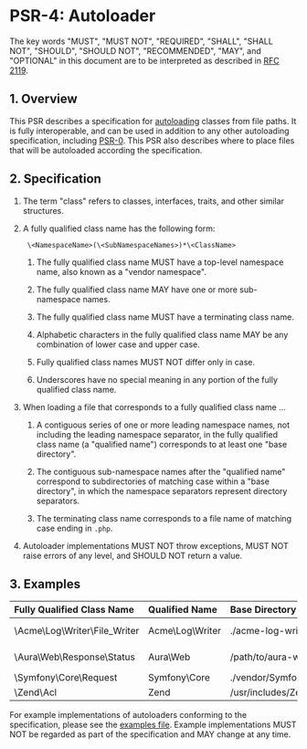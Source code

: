 # PSR-4: Autoloader

The key words "MUST", "MUST NOT", "REQUIRED", "SHALL", "SHALL NOT", "SHOULD",
"SHOULD NOT", "RECOMMENDED", "MAY", and "OPTIONAL" in this document are to be
interpreted as described in [RFC 2119](http://tools.ietf.org/html/rfc2119).


## 1. Overview

This PSR describes a specification for [autoloading][] classes from file
paths. It is fully interoperable, and can be used in addition to any other
autoloading specification, including [PSR-0][]. This PSR also describes where
to place files that will be autoloaded according the specification.


## 2. Specification

1. The term "class" refers to classes, interfaces, traits, and other similar
   structures.

2. A fully qualified class name has the following form:

        \<NamespaceName>(\<SubNamespaceNames>)*\<ClassName>

    1. The fully qualified class name MUST have a top-level namespace name,
       also known as a "vendor namespace".

    2. The fully qualified class name MAY have one or more sub-namespace
       names.
    
    3. The fully qualified class name MUST have a terminating class name.

    4. Alphabetic characters in the fully qualified class name MAY be any
       combination of lower case and upper case.

    5. Fully qualified class names MUST NOT differ only in case.

    6. Underscores have no special meaning in any portion of the fully
       qualified class name.

3. When loading a file that corresponds to a fully qualified class name ...

    1. A contiguous series of one or more leading namespace names, not
       including the leading namespace separator, in the fully qualified class
       name (a "qualified name") corresponds to at least one "base directory".
      
    2. The contiguous sub-namespace names after the "qualified name"
       correspond to subdirectories of matching case within a "base
       directory", in which the namespace separators represent directory
       separators.

    3. The terminating class name corresponds to a file name of matching case
       ending in `.php`.

4. Autoloader implementations MUST NOT throw exceptions, MUST NOT raise errors
   of any level, and SHOULD NOT return a value.


## 3. Examples

| Fully Qualified Class Name    | Qualified Name    | Base Directory            | Corresponding File Path                   | 
| :---------------------------- | :---------------- | :------------------------ | :---------------------------------------- |
| \Acme\Log\Writer\File_Writer  | Acme\Log\Writer   | ./acme-log-writer/lib/    | ./acme-log-writer/lib/File_Writer.php     | 
| \Aura\Web\Response\Status     | Aura\Web          | /path/to/aura-web/src/    | /path/to/aura-web/src/Response/Status.php | 
| \Symfony\Core\Request         | Symfony\Core      | ./vendor/Symfony/Core/    | ./vendor/Symfony/Core/Request.php         | 
| \Zend\Acl                     | Zend              | /usr/includes/Zend/       | /usr/includes/Zend/Acl.php                | 

For example implementations of autoloaders conforming to the specification,
please see the [examples file][]. Example implementations MUST NOT be regarded
as part of the specification and MAY change at any time.

[autoloading]: http://php.net/autoload
[PSR-0]: https://github.com/php-fig/fig-standards/blob/master/accepted/PSR-0.md
[examples file]: psr-4-autoloader-examples.php
